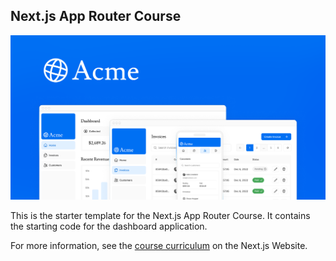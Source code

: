 ## Next.js App Router Course 

![App Image](https://github.com/Sciederrick/nextjs-demo/blob/main/app/opengraph-image.png)

This is the starter template for the Next.js App Router Course. It contains the starting code for the dashboard application.

For more information, see the [course curriculum](https://nextjs.org/learn) on the Next.js Website.
